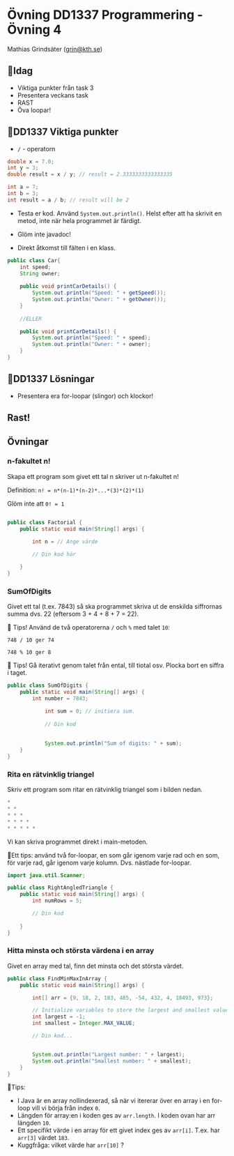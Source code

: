 # **Övning DD1337 Programmering - Övning 4**
Mathias Grindsäter (grin@kth.se)

## 💬**Idag**
* Viktiga punkter från task 3
* Presentera veckans task
* RAST
* Öva loopar!

## 💬**DD1337 Viktiga punkter**
* `/` - operatorn

```java
double x = 7.0;
int y = 3;
double result = x / y; // result = 2.3333333333333335
```
```java
int a = 7;
int b = 3;
int result = a / b; // result will be 2
```

* Testa er kod. Använd `System.out.println()`. Helst efter
att ha skrivit en metod, inte när hela programmet är färdigt.

* Glöm inte javadoc!


* Direkt åtkomst till fälten i en klass.
```java
public class Car{
    int speed;
    String owner;
    
    public void printCarDetails() {
        System.out.println("Speed: " + getSpeed());
        System.out.println("Owner: " + getOwner());
    }
    
    //ELLER

    public void printCarDetails() {
        System.out.println("Speed: " + speed);
        System.out.println("Owner: " + owner);
    }
}
```


## 💬**DD1337 Lösningar**
* Presentera era for-loopar (slingor) och klockor!

## **Rast!**

## **Övningar**

### n-fakultet n!
Skapa ett program som givet ett tal n skriver ut n-fakultet n!

Definition: `n! = n*(n-1)*(n-2)*...*(3)*(2)*(1)`

Glöm inte att `0! = 1`

```java

public class Factorial {
    public static void main(String[] args) {

        int n = // Ange värde
        
        // Din kod här

    }
}
```

### SumOfDigits
Givet ett tal (t.ex. 7843) så ska programmet skriva ut de enskilda siffrornas summa
dvs. 22 (eftersom 3 + 4 + 8 + 7 = 22).

💬 Tips! Använd de två operatorerna `/` och `%` med talet `10`:

`748 / 10 ger 74`

`748 % 10 ger 8`

💬 Tips! Gå iterativt genom talet från ental, till tiotal osv. Plocka bort
en siffra i taget.

```java
public class SumOfDigits {
    public static void main(String[] args) {
        int number = 7843;

            int sum = 0; // initiera sum.
            
            // Din kod
        
        
            System.out.println("Sum of digits: " + sum);
    }
}
```

### Rita en rätvinklig triangel
Skriv ett program som ritar en rätvinklig triangel som i bilden nedan.
```java
*
* *
* * * 
* * * * 
* * * * *
```
Vi kan skriva programmet direkt i main-metoden. 

💬Ett tips: använd två for-loopar, en som går igenom varje rad och en som, för varje rad, går igenom
varje kolumn. Dvs. nästlade for-loopar.
```java
import java.util.Scanner;

public class RightAngledTriangle {
    public static void main(String[] args) {
        int numRows = 5;

        // Din kod
        
    }
}
```

### Hitta minsta och största värdena i en array
Givet en array med tal, finn det minsta och det största värdet.
```java
public class FindMinMaxInArray {
    public static void main(String[] args) {

        int[] arr = {9, 18, 2, 183, 485, -54, 432, 4, 18493, 973};

        // Initialize variables to store the largest and smallest values
        int largest = -1;
        int smallest = Integer.MAX_VALUE;

        // Din kod...


        System.out.println("Largest number: " + largest);
        System.out.println("Smallest number: " + smallest);
    }
}

```
💬Tips: 
* I Java är en array nollindexerad, så när vi itererar över en array
i en for-loop vill vi börja från index `0`.
* Längden för array:en i koden ges av `arr.length`. I koden ovan har arr längden
`10`.
* Ett specifikt värde i en array för ett givet index ges av `arr[i]`.
T.ex. har `arr[3]` värdet `183`. 
* Kuggfråga: vilket värde har `arr[10]` ?




